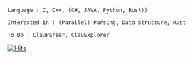     Language : C, C++, (C#, JAVA, Python, Rust))
    
    Interested in : (Parallel) Parsing, Data Structure, Rust
    
    To Do : ClauParser, ClauExplorer
    
 [![Hits](https://hits.seeyoufarm.com/api/count/incr/badge.svg?url=https://github.com/vztpv)](https://hits.seeyoufarm.com)                      
